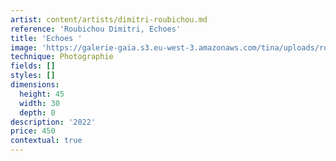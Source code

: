 ```yaml
---
artist: content/artists/dimitri-roubichou.md
reference: 'Roubichou Dimitri, Echoes'
title: 'Echoes '
image: 'https://galerie-gaia.s3.eu-west-3.amazonaws.com/tina/uploads/roubichou-dimitri/echoes.jpg'
technique: Photographie
fields: []
styles: []
dimensions:
  height: 45
  width: 30
  depth: 0
description: '2022'
price: 450
contextual: true
---
```


